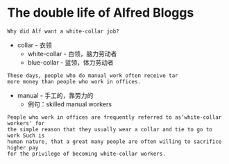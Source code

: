 # The double life of Alfred Bloggs
```
Why did Alf want a white-collar job?
```
* collar - 衣领
    * white-collar - 白领，脑力劳动者
    * blue-collar - 蓝领，体力劳动者
```
These days, people who do manual work often receive tar 
more money than people who work in offices.
```
* manual - 手工的，靠劳力的
    * 例句：skilled manual workers
```
People who work in offices are frequently referred to as‘white-collar workers' for 
the simple reason that they usually wear a collar and tie to go to work Such is 
human nature, that a great many people are often willing to sacrifice higher pay 
for the privilege of becoming white-collar workers.
```
